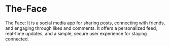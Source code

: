 # The-Face
The Face: It is a social media app for sharing posts, connecting with friends, and engaging through likes and comments. It offers a personalized feed, real-time updates, and a simple, secure user experience for staying connected.
